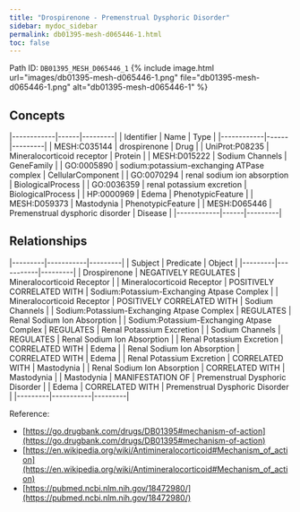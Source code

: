 ```yaml
---
title: "Drospirenone - Premenstrual Dysphoric Disorder"
sidebar: mydoc_sidebar
permalink: db01395-mesh-d065446-1.html
toc: false 
---
```



Path ID: `DB01395_MESH_D065446_1`
{% include image.html url="images/db01395-mesh-d065446-1.png" file="db01395-mesh-d065446-1.png" alt="db01395-mesh-d065446-1" %}

## Concepts

|------------|------|---------|
| Identifier | Name | Type    |
|------------|------|---------|
| MESH:C035144 | drospirenone | Drug |
| UniProt:P08235 | Mineralocorticoid receptor | Protein |
| MESH:D015222 | Sodium Channels | GeneFamily |
| GO:0005890 | sodium:potassium-exchanging ATPase complex | CellularComponent |
| GO:0070294 | renal sodium ion absorption | BiologicalProcess |
| GO:0036359 | renal potassium excretion | BiologicalProcess |
| HP:0000969 | Edema | PhenotypicFeature |
| MESH:D059373 | Mastodynia | PhenotypicFeature |
| MESH:D065446 | Premenstrual dysphoric disorder | Disease |
|------------|------|---------|

## Relationships

|---------|-----------|---------|
| Subject | Predicate | Object  |
|---------|-----------|---------|
| Drospirenone | NEGATIVELY REGULATES | Mineralocorticoid Receptor |
| Mineralocorticoid Receptor | POSITIVELY CORRELATED WITH | Sodium:Potassium-Exchanging Atpase Complex |
| Mineralocorticoid Receptor | POSITIVELY CORRELATED WITH | Sodium Channels |
| Sodium:Potassium-Exchanging Atpase Complex | REGULATES | Renal Sodium Ion Absorption |
| Sodium:Potassium-Exchanging Atpase Complex | REGULATES | Renal Potassium Excretion |
| Sodium Channels | REGULATES | Renal Sodium Ion Absorption |
| Renal Potassium Excretion | CORRELATED WITH | Edema |
| Renal Sodium Ion Absorption | CORRELATED WITH | Edema |
| Renal Potassium Excretion | CORRELATED WITH | Mastodynia |
| Renal Sodium Ion Absorption | CORRELATED WITH | Mastodynia |
| Mastodynia | MANIFESTATION OF | Premenstrual Dysphoric Disorder |
| Edema | CORRELATED WITH | Premenstrual Dysphoric Disorder |
|---------|-----------|---------|

Reference: 
  - [https://go.drugbank.com/drugs/DB01395#mechanism-of-action](https://go.drugbank.com/drugs/DB01395#mechanism-of-action)
  - [https://en.wikipedia.org/wiki/Antimineralocorticoid#Mechanism_of_action](https://en.wikipedia.org/wiki/Antimineralocorticoid#Mechanism_of_action)
  - [https://pubmed.ncbi.nlm.nih.gov/18472980/](https://pubmed.ncbi.nlm.nih.gov/18472980/)

